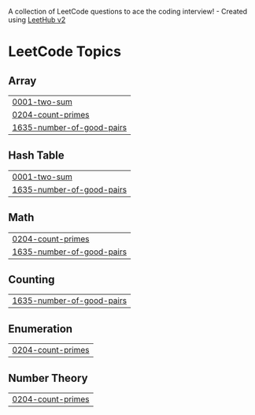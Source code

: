 A collection of LeetCode questions to ace the coding interview! - Created using [LeetHub v2](https://github.com/arunbhardwaj/LeetHub-2.0)
<!---LeetCode Topics Start-->
# LeetCode Topics
## Array
|  |
| ------- |
| [0001-two-sum](https://github.com/RajMandal17/leetcode/tree/master/0001-two-sum) |
| [0204-count-primes](https://github.com/RajMandal17/leetcode/tree/master/0204-count-primes) |
| [1635-number-of-good-pairs](https://github.com/RajMandal17/leetcode/tree/master/1635-number-of-good-pairs) |
## Hash Table
|  |
| ------- |
| [0001-two-sum](https://github.com/RajMandal17/leetcode/tree/master/0001-two-sum) |
| [1635-number-of-good-pairs](https://github.com/RajMandal17/leetcode/tree/master/1635-number-of-good-pairs) |
## Math
|  |
| ------- |
| [0204-count-primes](https://github.com/RajMandal17/leetcode/tree/master/0204-count-primes) |
| [1635-number-of-good-pairs](https://github.com/RajMandal17/leetcode/tree/master/1635-number-of-good-pairs) |
## Counting
|  |
| ------- |
| [1635-number-of-good-pairs](https://github.com/RajMandal17/leetcode/tree/master/1635-number-of-good-pairs) |
## Enumeration
|  |
| ------- |
| [0204-count-primes](https://github.com/RajMandal17/leetcode/tree/master/0204-count-primes) |
## Number Theory
|  |
| ------- |
| [0204-count-primes](https://github.com/RajMandal17/leetcode/tree/master/0204-count-primes) |
<!---LeetCode Topics End-->